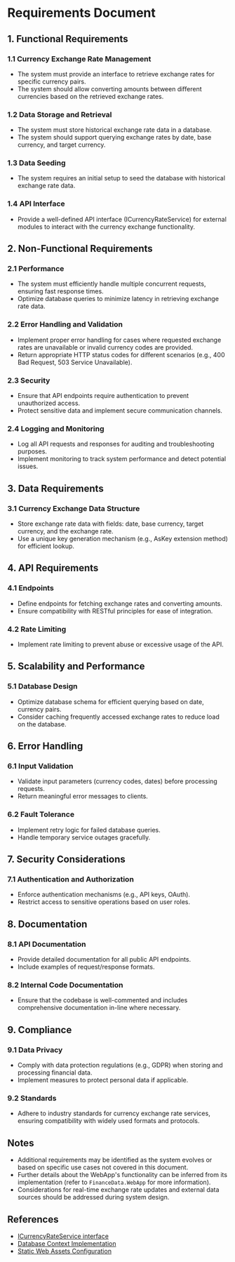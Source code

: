 # Requirements Document

## 1. Functional Requirements

### 1.1 Currency Exchange Rate Management

- The system must provide an interface to retrieve exchange rates for specific currency pairs.
- The system should allow converting amounts between different currencies based on the retrieved exchange rates.

### 1.2 Data Storage and Retrieval

- The system must store historical exchange rate data in a database.
- The system should support querying exchange rates by date, base currency, and target currency.

### 1.3 Data Seeding

- The system requires an initial setup to seed the database with historical exchange rate data.

### 1.4 API Interface

- Provide a well-defined API interface (ICurrencyRateService) for external modules to interact with the currency exchange functionality.

## 2. Non-Functional Requirements

### 2.1 Performance

- The system must efficiently handle multiple concurrent requests, ensuring fast response times.
- Optimize database queries to minimize latency in retrieving exchange rate data.

### 2.2 Error Handling and Validation

- Implement proper error handling for cases where requested exchange rates are unavailable or invalid currency codes are provided.
- Return appropriate HTTP status codes for different scenarios (e.g., 400 Bad Request, 503 Service Unavailable).

### 2.3 Security

- Ensure that API endpoints require authentication to prevent unauthorized access.
- Protect sensitive data and implement secure communication channels.

### 2.4 Logging and Monitoring

- Log all API requests and responses for auditing and troubleshooting purposes.
- Implement monitoring to track system performance and detect potential issues.

## 3. Data Requirements

### 3.1 Currency Exchange Data Structure

- Store exchange rate data with fields: date, base currency, target currency, and the exchange rate.
- Use a unique key generation mechanism (e.g., AsKey extension method) for efficient lookup.

## 4. API Requirements

### 4.1 Endpoints

- Define endpoints for fetching exchange rates and converting amounts.
- Ensure compatibility with RESTful principles for ease of integration.

### 4.2 Rate Limiting

- Implement rate limiting to prevent abuse or excessive usage of the API.

## 5. Scalability and Performance

### 5.1 Database Design

- Optimize database schema for efficient querying based on date, currency pairs.
- Consider caching frequently accessed exchange rates to reduce load on the database.

## 6. Error Handling

### 6.1 Input Validation

- Validate input parameters (currency codes, dates) before processing requests.
- Return meaningful error messages to clients.

### 6.2 Fault Tolerance

- Implement retry logic for failed database queries.
- Handle temporary service outages gracefully.

## 7. Security Considerations

### 7.1 Authentication and Authorization

- Enforce authentication mechanisms (e.g., API keys, OAuth).
- Restrict access to sensitive operations based on user roles.

## 8. Documentation

### 8.1 API Documentation

- Provide detailed documentation for all public API endpoints.
- Include examples of request/response formats.

### 8.2 Internal Code Documentation

- Ensure that the codebase is well-commented and includes comprehensive documentation in-line where necessary.

## 9. Compliance

### 9.1 Data Privacy

- Comply with data protection regulations (e.g., GDPR) when storing and processing financial data.
- Implement measures to protect personal data if applicable.

### 9.2 Standards

- Adhere to industry standards for currency exchange rate services, ensuring compatibility with widely used formats and protocols.

## Notes

- Additional requirements may be identified as the system evolves or based on specific use cases not covered in this document.
- Further details about the WebApp's functionality can be inferred from its implementation (refer to `FinanceData.WebApp` for more information).
- Considerations for real-time exchange rate updates and external data sources should be addressed during system design.

## References

- [ICurrencyRateService interface](FinanceData.Business/Api/ICurrencyRateService.cs)
- [Database Context Implementation](FinanceData.Business/DataStore/FinansDataContext.cs)
- [Static Web Assets Configuration](FinanceData.WebApp/obj/Debug/net8.0/staticwebassets.build.json)
